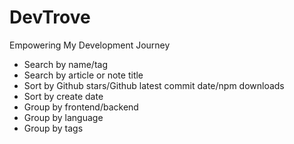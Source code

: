 # DevTrove

Empowering My Development Journey

- Search by name/tag
- Search by article or note title
- Sort by Github stars/Github latest commit date/npm downloads
- Sort by create date
- Group by frontend/backend
- Group by language
- Group by tags
